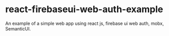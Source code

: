 # react-firebaseui-web-auth-example
An example of a simple web app using react js, firebase ui web auth, mobx, SemanticUI.
